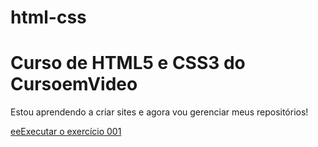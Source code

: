 # html-css
 <h1>Curso de HTML5 e CSS3 do CursoemVideo</h1>
 <p>Estou aprendendo a criar sites e agora vou gerenciar meus repositórios!</p>

<a href="https://pedrovii.github.io/html-css/exerc%C3%ADcios/ex001/ex001/index.html"> eeExecutar o exercício 001</a>